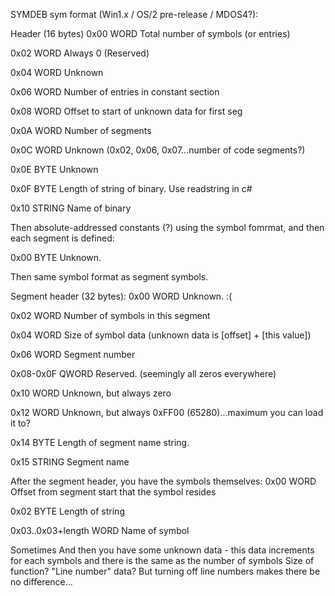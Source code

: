 SYMDEB sym format (Win1.x / OS/2 pre-release / MDOS4?):

Header (16 bytes)
0x00			WORD		Total number of symbols (or entries)

0x02			WORD		Always 0 (Reserved)

0x04			WORD		Unknown

0x06			WORD		Number of entries in constant section

0x08			WORD		Offset to start of unknown data for first seg

0x0A			WORD		Number of segments	

0x0C			WORD		Unknown (0x02, 0x06, 0x07...number of code segments?)

0x0E			BYTE		Unknown

0x0F			BYTE		Length of string of binary. Use readstring in c#

0x10			STRING		Name of binary 


Then absolute-addressed constants (?) using the symbol fomrmat, and then each segment is defined:

0x00			BYTE		Unknown.

Then same symbol format as segment symbols.

Segment header (32 bytes):
0x00			WORD		Unknown. :(

0x02			WORD		Number of symbols in this segment

0x04			WORD		Size of symbol data (unknown data is [offset] + [this value])

0x06			WORD		Segment number

0x08-0x0F		QWORD		Reserved. (seemingly all zeros everywhere)

0x10			WORD		Unknown, but always zero

0x12			WORD		Unknown, but always 0xFF00 (65280)...maximum you can load it to?

0x14			BYTE		Length of segment name string.

0x15			STRING		Segment name

After the segment header, you have the symbols themselves:
0x00			WORD		Offset from segment start that the symbol resides

0x02			BYTE		Length of string

0x03..0x03+length	WORD		Name of symbol

Sometimes 
And then you have some unknown data - this data increments for each symbols and there is the same as the number of symbols
Size of function? "Line number" data? But turning off line numbers makes there be no difference...
